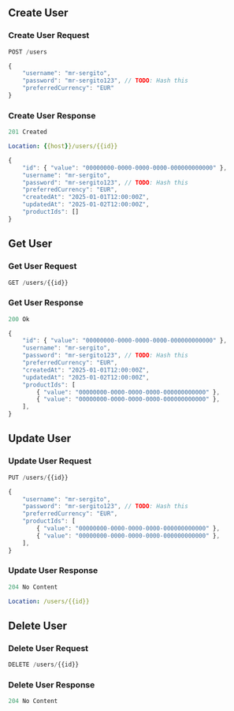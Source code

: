 ## Create User

### Create User Request

```js
POST /users
```

```js
{
	"username": "mr-sergito",
	"password": "mr-sergito123", // TODO: Hash this
	"preferredCurrency": "EUR"
}
```

### Create User Response

```js
201 Created
```

```yml
Location: {{host}}/users/{{id}}
```

```js
{
	"id": { "value": "00000000-0000-0000-0000-000000000000" },
	"username": "mr-sergito",
	"password": "mr-sergito123", // TODO: Hash this
	"preferredCurrency": "EUR",
	"createdAt": "2025-01-01T12:00:00Z",
	"updatedAt": "2025-01-02T12:00:00Z",
	"productIds": []
}
```

## Get User

### Get User Request

```js
GET /users/{{id}}
```

### Get User Response

```js
200 Ok
```

```js
{
	"id": { "value": "00000000-0000-0000-0000-000000000000" },
	"username": "mr-sergito",
	"password": "mr-sergito123", // TODO: Hash this
	"preferredCurrency": "EUR",
	"createdAt": "2025-01-01T12:00:00Z",
	"updatedAt": "2025-01-02T12:00:00Z",
	"productIds": [
		{ "value": "00000000-0000-0000-0000-000000000000" },
		{ "value": "00000000-0000-0000-0000-000000000000" },
	],
}
```

## Update User

### Update User Request

```js
PUT /users/{{id}}
```

```js
{
	"username": "mr-sergito",
	"password": "mr-sergito123", // TODO: Hash this
	"preferredCurrency": "EUR",
	"productIds": [
		{ "value": "00000000-0000-0000-0000-000000000000" },
		{ "value": "00000000-0000-0000-0000-000000000000" },
	],
}
```

### Update User Response

```js
204 No Content
```

```yml
Location: /users/{{id}}
```

## Delete User

### Delete User Request

```js
DELETE /users/{{id}}
```

### Delete User Response

```js
204 No Content
```

